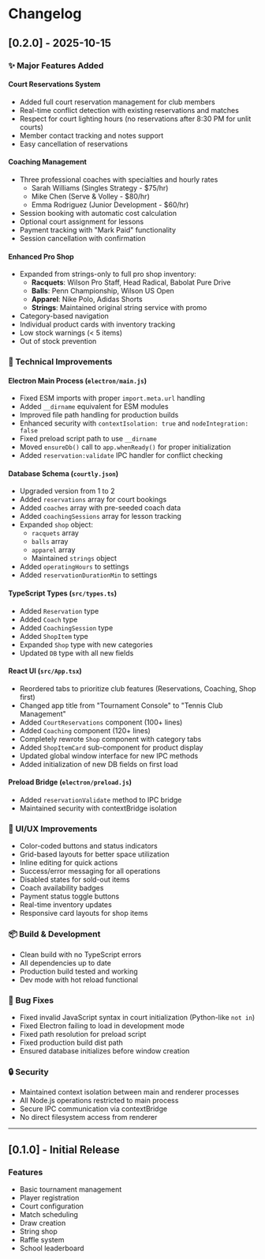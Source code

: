 # Changelog

## [0.2.0] - 2025-10-15

### ✨ Major Features Added

#### Court Reservations System
- Added full court reservation management for club members
- Real-time conflict detection with existing reservations and matches
- Respect for court lighting hours (no reservations after 8:30 PM for unlit courts)
- Member contact tracking and notes support
- Easy cancellation of reservations

#### Coaching Management
- Three professional coaches with specialties and hourly rates
  - Sarah Williams (Singles Strategy - $75/hr)
  - Mike Chen (Serve & Volley - $80/hr)
  - Emma Rodriguez (Junior Development - $60/hr)
- Session booking with automatic cost calculation
- Optional court assignment for lessons
- Payment tracking with "Mark Paid" functionality
- Session cancellation with confirmation

#### Enhanced Pro Shop
- Expanded from strings-only to full pro shop inventory:
  - **Racquets**: Wilson Pro Staff, Head Radical, Babolat Pure Drive
  - **Balls**: Penn Championship, Wilson US Open
  - **Apparel**: Nike Polo, Adidas Shorts
  - **Strings**: Maintained original string service with promo
- Category-based navigation
- Individual product cards with inventory tracking
- Low stock warnings (< 5 items)
- Out of stock prevention

### 🔧 Technical Improvements

#### Electron Main Process (`electron/main.js`)
- Fixed ESM imports with proper `import.meta.url` handling
- Added `__dirname` equivalent for ESM modules
- Improved file path handling for production builds
- Enhanced security with `contextIsolation: true` and `nodeIntegration: false`
- Fixed preload script path to use `__dirname`
- Moved `ensureDb()` call to `app.whenReady()` for proper initialization
- Added `reservation:validate` IPC handler for conflict checking

#### Database Schema (`courtly.json`)
- Upgraded version from 1 to 2
- Added `reservations` array for court bookings
- Added `coaches` array with pre-seeded coach data
- Added `coachingSessions` array for lesson tracking
- Expanded `shop` object:
  - `racquets` array
  - `balls` array
  - `apparel` array
  - Maintained `strings` object
- Added `operatingHours` to settings
- Added `reservationDurationMin` to settings

#### TypeScript Types (`src/types.ts`)
- Added `Reservation` type
- Added `Coach` type
- Added `CoachingSession` type
- Added `ShopItem` type
- Expanded `Shop` type with new categories
- Updated `DB` type with all new fields

#### React UI (`src/App.tsx`)
- Reordered tabs to prioritize club features (Reservations, Coaching, Shop first)
- Changed app title from "Tournament Console" to "Tennis Club Management"
- Added `CourtReservations` component (100+ lines)
- Added `Coaching` component (120+ lines)
- Completely rewrote `Shop` component with category tabs
- Added `ShopItemCard` sub-component for product display
- Updated global window interface for new IPC methods
- Added initialization of new DB fields on first load

#### Preload Bridge (`electron/preload.js`)
- Added `reservationValidate` method to IPC bridge
- Maintained security with contextBridge isolation

### 🎨 UI/UX Improvements
- Color-coded buttons and status indicators
- Grid-based layouts for better space utilization
- Inline editing for quick actions
- Success/error messaging for all operations
- Disabled states for sold-out items
- Coach availability badges
- Payment status toggle buttons
- Real-time inventory updates
- Responsive card layouts for shop items

### 📦 Build & Development
- Clean build with no TypeScript errors
- All dependencies up to date
- Production build tested and working
- Dev mode with hot reload functional

### 🐛 Bug Fixes
- Fixed invalid JavaScript syntax in court initialization (Python-like `not in`)
- Fixed Electron failing to load in development mode
- Fixed path resolution for preload script
- Fixed production build dist path
- Ensured database initializes before window creation

### 🔒 Security
- Maintained context isolation between main and renderer processes
- All Node.js operations restricted to main process
- Secure IPC communication via contextBridge
- No direct filesystem access from renderer

---

## [0.1.0] - Initial Release

### Features
- Basic tournament management
- Player registration
- Court configuration
- Match scheduling
- Draw creation
- String shop
- Raffle system
- School leaderboard

